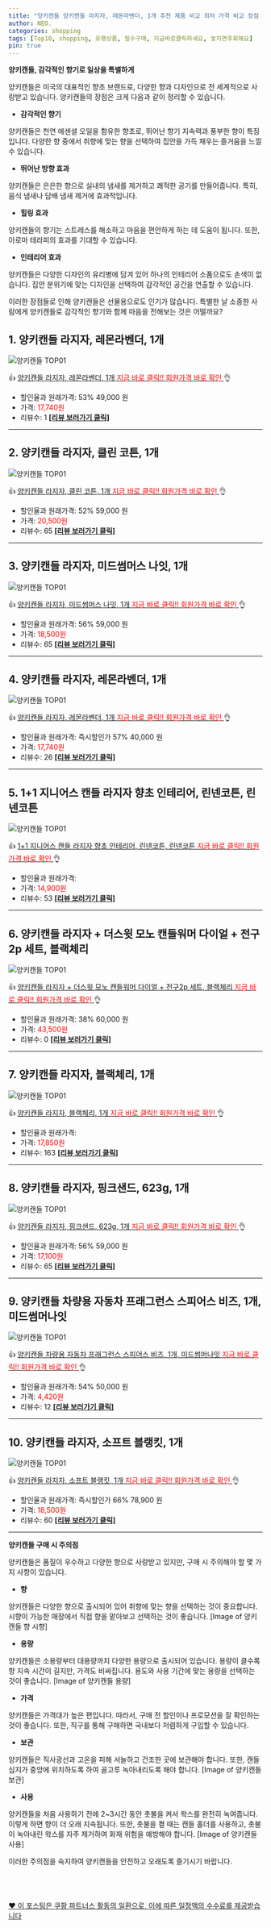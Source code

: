 ```yaml
---
title: "양키캔들 양키캔들 라지자, 레몬라벤더, 1개 추천 제품 비교 최저 가격 비교 장점 구매가이드"
author: NEO.
categories: shopping
tags: [Top10, shopping, 유행상품, 필수구매, 지금바로클릭하세요, 놓치면후회해요]
pin: true
---
```

**양키캔들, 감각적인 향기로 일상을 특별하게**

양키캔들은 미국의 대표적인 향초 브랜드로, 다양한 향과 디자인으로 전 세계적으로 사랑받고 있습니다. 양키캔들의 장점은 크게 다음과 같이 정리할 수 있습니다.

* **감각적인 향기**

양키캔들은 천연 에센셜 오일을 함유한 향초로, 뛰어난 향기 지속력과 풍부한 향이 특징입니다. 다양한 향 중에서 취향에 맞는 향을 선택하여 집안을 가득 채우는 즐거움을 느낄 수 있습니다.

* **뛰어난 방향 효과**

양키캔들은 은은한 향으로 실내의 냄새를 제거하고 쾌적한 공기를 만들어줍니다. 특히, 음식 냄새나 담배 냄새 제거에 효과적입니다.

* **힐링 효과**

양키캔들의 향기는 스트레스를 해소하고 마음을 편안하게 하는 데 도움이 됩니다. 또한, 아로마 테라피의 효과를 기대할 수 있습니다.

* **인테리어 효과**

양키캔들은 다양한 디자인의 유리병에 담겨 있어 하나의 인테리어 소품으로도 손색이 없습니다. 집안 분위기에 맞는 디자인을 선택하여 감각적인 공간을 연출할 수 있습니다.

이러한 장점들로 인해 양키캔들은 선물용으로도 인기가 많습니다. 특별한 날 소중한 사람에게 양키캔들로 감각적인 향기와 함께 마음을 전해보는 것은 어떨까요?

   

## 1. 양키캔들 라지자, 레몬라벤더, 1개

![양키캔들 TOP01](https://thumbnail10.coupangcdn.com/thumbnails/remote/490x490ex/image/vendor_inventory/565d/a8791df61b78970e267747945108a6f6d2d61f814a5e1b2218458831ffc9.jpg)


👍 [양키캔들 라지자, 레몬라벤더, 1개 <font color=red> 지금 바로 클릭!! 회원가격 바로 확인 </font> ](https://link.coupang.com/re/AFFSDP?lptag=AF3617701&subid=GithubCoopas&pageKey=1316129216&traceid=V0-153&itemId=20135170550&vendorItemId=79804807525) 👌 


- 할인율과 원래가격: 53%  49,000   원
- 가격: <span style='color:red'>17,740원</span>
- 리뷰수: 1  [**[리뷰 보러가기 클릭]**](https://link.coupang.com/re/AFFSDP?lptag=AF3617701&subid=GithubCoopas&pageKey=1316129216&traceid=V0-153&itemId=20135170550&vendorItemId=79804807525)

---


   

## 2. 양키캔들 라지자, 클린 코튼, 1개

![양키캔들 TOP01](https://thumbnail10.coupangcdn.com/thumbnails/remote/490x490ex/image/vendor_inventory/images/2018/02/14/16/8/8e5070d9-c3d4-4f2b-ab4c-5d8290b64692.jpg)


👍 [양키캔들 라지자, 클린 코튼, 1개 <font color=red> 지금 바로 클릭!! 회원가격 바로 확인 </font> ](https://link.coupang.com/re/AFFSDP?lptag=AF3617701&subid=GithubCoopas&pageKey=1316129216&traceid=V0-153&itemId=20135479011&vendorItemId=3537588154) 👌 


- 할인율과 원래가격: 52%  59,000   원
- 가격: <span style='color:red'>20,500원</span>
- 리뷰수: 65  [**[리뷰 보러가기 클릭]**](https://link.coupang.com/re/AFFSDP?lptag=AF3617701&subid=GithubCoopas&pageKey=1316129216&traceid=V0-153&itemId=20135479011&vendorItemId=3537588154)

---


   

## 3. 양키캔들 라지자, 미드썸머스 나잇, 1개

![양키캔들 TOP01](https://thumbnail8.coupangcdn.com/thumbnails/remote/490x490ex/image/retail/images/961730015683967-be7050da-ccab-473e-b06a-5f9b2d081eff.jpg)


👍 [양키캔들 라지자, 미드썸머스 나잇, 1개 <font color=red> 지금 바로 클릭!! 회원가격 바로 확인 </font> ](https://link.coupang.com/re/AFFSDP?lptag=AF3617701&subid=GithubCoopas&pageKey=1316129216&traceid=V0-153&itemId=20135243286&vendorItemId=73360582455) 👌 


- 할인율과 원래가격: 56%  59,000   원
- 가격: <span style='color:red'>18,500원</span>
- 리뷰수: 65  [**[리뷰 보러가기 클릭]**](https://link.coupang.com/re/AFFSDP?lptag=AF3617701&subid=GithubCoopas&pageKey=1316129216&traceid=V0-153&itemId=20135243286&vendorItemId=73360582455)

---


   

## 4. 양키캔들 라지자, 레몬라벤더, 1개

![양키캔들 TOP01](https://thumbnail10.coupangcdn.com/thumbnails/remote/490x490ex/image/vendor_inventory/565d/a8791df61b78970e267747945108a6f6d2d61f814a5e1b2218458831ffc9.jpg)


👍 [양키캔들 라지자, 레몬라벤더, 1개 <font color=red> 지금 바로 클릭!! 회원가격 바로 확인 </font> ](https://link.coupang.com/re/AFFSDP?lptag=AF3617701&subid=GithubCoopas&pageKey=1316129216&traceid=V0-153&itemId=20135170550&vendorItemId=79804807525) 👌 


- 할인율과 원래가격: 즉시할인가 57%  40,000   원
- 가격: <span style='color:red'>17,740원</span>
- 리뷰수: 26  [**[리뷰 보러가기 클릭]**](https://link.coupang.com/re/AFFSDP?lptag=AF3617701&subid=GithubCoopas&pageKey=1316129216&traceid=V0-153&itemId=20135170550&vendorItemId=79804807525)

---


   

## 5. 1+1 지니어스 캔들 라지자 향초 인테리어, 린넨코튼, 린넨코튼

![양키캔들 TOP01](https://thumbnail10.coupangcdn.com/thumbnails/remote/490x490ex/image/vendor_inventory/4845/c3200a1be08f7458f71832b1fa6a3b6efb3e93e89d795f7e8b51a1ab1edf.jpg)


👍 [1+1 지니어스 캔들 라지자 향초 인테리어, 린넨코튼, 린넨코튼 <font color=red> 지금 바로 클릭!! 회원가격 바로 확인 </font> ](https://link.coupang.com/re/AFFSDP?lptag=AF3617701&subid=GithubCoopas&pageKey=6400230737&traceid=V0-153&itemId=13681604228&vendorItemId=80933332493) 👌 


- 할인율과 원래가격: 
- 가격: <span style='color:red'>14,900원</span>
- 리뷰수: 53  [**[리뷰 보러가기 클릭]**](https://link.coupang.com/re/AFFSDP?lptag=AF3617701&subid=GithubCoopas&pageKey=6400230737&traceid=V0-153&itemId=13681604228&vendorItemId=80933332493)

---


   

## 6. 양키캔들 라지자 + 더스윗 모노 캔들워머 다이얼 + 전구2p 세트, 블랙체리

![양키캔들 TOP01](https://thumbnail6.coupangcdn.com/thumbnails/remote/490x490ex/image/retail/images/2020/06/18/19/6/4eb92f8f-81e8-4e66-abf4-56f0375f021e.jpg)


👍 [양키캔들 라지자 + 더스윗 모노 캔들워머 다이얼 + 전구2p 세트, 블랙체리 <font color=red> 지금 바로 클릭!! 회원가격 바로 확인 </font> ](https://link.coupang.com/re/AFFSDP?lptag=AF3617701&subid=GithubCoopas&pageKey=1736534442&traceid=V0-153&itemId=2955863133&vendorItemId=70944368307) 👌 


- 할인율과 원래가격: 38%  60,000   원
- 가격: <span style='color:red'>43,500원</span>
- 리뷰수: 0  [**[리뷰 보러가기 클릭]**](https://link.coupang.com/re/AFFSDP?lptag=AF3617701&subid=GithubCoopas&pageKey=1736534442&traceid=V0-153&itemId=2955863133&vendorItemId=70944368307)

---


   

## 7. 양키캔들 라지자, 블랙체리, 1개

![양키캔들 TOP01](https://thumbnail6.coupangcdn.com/thumbnails/remote/490x490ex/image/vendor_inventory/images/2018/02/14/16/0/0de61193-c993-4641-9887-28e1be4c81e3.jpg)


👍 [양키캔들 라지자, 블랙체리, 1개 <font color=red> 지금 바로 클릭!! 회원가격 바로 확인 </font> ](https://link.coupang.com/re/AFFSDP?lptag=AF3617701&subid=GithubCoopas&pageKey=1316129216&traceid=V0-153&itemId=20135292734&vendorItemId=3537588152) 👌 


- 할인율과 원래가격: 
- 가격: <span style='color:red'>17,850원</span>
- 리뷰수: 163  [**[리뷰 보러가기 클릭]**](https://link.coupang.com/re/AFFSDP?lptag=AF3617701&subid=GithubCoopas&pageKey=1316129216&traceid=V0-153&itemId=20135292734&vendorItemId=3537588152)

---


   

## 8. 양키캔들 라지자, 핑크샌드, 623g, 1개

![양키캔들 TOP01](https://thumbnail7.coupangcdn.com/thumbnails/remote/490x490ex/image/retail/images/961730640361113-f455050f-60b0-409a-8589-79df7ac0e932.jpg)


👍 [양키캔들 라지자, 핑크샌드, 623g, 1개 <font color=red> 지금 바로 클릭!! 회원가격 바로 확인 </font> ](https://link.coupang.com/re/AFFSDP?lptag=AF3617701&subid=GithubCoopas&pageKey=3406821&traceid=V0-153&itemId=20135506503&vendorItemId=73360602777) 👌 


- 할인율과 원래가격: 56%  59,000   원
- 가격: <span style='color:red'>17,100원</span>
- 리뷰수: 65  [**[리뷰 보러가기 클릭]**](https://link.coupang.com/re/AFFSDP?lptag=AF3617701&subid=GithubCoopas&pageKey=3406821&traceid=V0-153&itemId=20135506503&vendorItemId=73360602777)

---


   

## 9. 양키캔들 차량용 자동차 프래그런스 스피어스 비즈, 1개, 미드썸머나잇

![양키캔들 TOP01](https://thumbnail7.coupangcdn.com/thumbnails/remote/490x490ex/image/vendor_inventory/ae5e/53b3cce41299638aa17a60df14650cc384940527642197bb96ba0af16471.jpg)


👍 [양키캔들 차량용 자동차 프래그런스 스피어스 비즈, 1개, 미드썸머나잇 <font color=red> 지금 바로 클릭!! 회원가격 바로 확인 </font> ](https://link.coupang.com/re/AFFSDP?lptag=AF3617701&subid=GithubCoopas&pageKey=6840725849&traceid=V0-153&itemId=15984063225&vendorItemId=82890528285) 👌 


- 할인율과 원래가격: 54%  50,000   원
- 가격: <span style='color:red'>4,420원</span>
- 리뷰수: 12  [**[리뷰 보러가기 클릭]**](https://link.coupang.com/re/AFFSDP?lptag=AF3617701&subid=GithubCoopas&pageKey=6840725849&traceid=V0-153&itemId=15984063225&vendorItemId=82890528285)

---


   

## 10. 양키캔들 라지자, 소프트 블랭킷, 1개

![양키캔들 TOP01](https://thumbnail6.coupangcdn.com/thumbnails/remote/490x490ex/image/retail/images/961730247384059-5bec9ea6-2abd-41f1-b2f9-912d2cb46317.jpg)


👍 [양키캔들 라지자, 소프트 블랭킷, 1개 <font color=red> 지금 바로 클릭!! 회원가격 바로 확인 </font> ](https://link.coupang.com/re/AFFSDP?lptag=AF3617701&subid=GithubCoopas&pageKey=1316129216&traceid=V0-153&itemId=266620361&vendorItemId=73360589831) 👌 


- 할인율과 원래가격: 즉시할인가 66%  78,900   원
- 가격: <span style='color:red'>18,500원</span>
- 리뷰수: 60  [**[리뷰 보러가기 클릭]**](https://link.coupang.com/re/AFFSDP?lptag=AF3617701&subid=GithubCoopas&pageKey=1316129216&traceid=V0-153&itemId=266620361&vendorItemId=73360589831)

---
**양키캔들 구매 시 주의점**

양키캔들은 품질이 우수하고 다양한 향으로 사랑받고 있지만, 구매 시 주의해야 할 몇 가지 사항이 있습니다.

* **향**

양키캔들은 다양한 향으로 출시되어 있어 취향에 맞는 향을 선택하는 것이 중요합니다. 시향이 가능한 매장에서 직접 향을 맡아보고 선택하는 것이 좋습니다.
[Image of 양키캔들 향 시향]

* **용량**

양키캔들은 소용량부터 대용량까지 다양한 용량으로 출시되어 있습니다. 용량이 클수록 향 지속 시간이 길지만, 가격도 비싸집니다. 용도와 사용 기간에 맞는 용량을 선택하는 것이 좋습니다.
[Image of 양키캔들 용량]

* **가격**

양키캔들은 가격대가 높은 편입니다. 따라서, 구매 전 할인이나 프로모션을 잘 확인하는 것이 좋습니다. 또한, 직구를 통해 구매하면 국내보다 저렴하게 구입할 수 있습니다.

* **보관**

양키캔들은 직사광선과 고온을 피해 서늘하고 건조한 곳에 보관해야 합니다. 또한, 캔들 심지가 중앙에 위치하도록 하여 골고루 녹아내리도록 해야 합니다.
[Image of 양키캔들 보관]

* **사용**

양키캔들을 처음 사용하기 전에 2~3시간 동안 촛불을 켜서 왁스를 완전히 녹여줍니다. 이렇게 하면 향이 더 오래 지속됩니다. 또한, 촛불을 켤 때는 캔들 홀더를 사용하고, 촛불이 녹아내린 왁스를 자주 제거하여 화재 위험을 예방해야 합니다.
[Image of 양키캔들 사용]

이러한 주의점을 숙지하여 양키캔들을 안전하고 오래도록 즐기시기 바랍니다.<br><br><br><br><br> [ ❤  이 포스팅은 쿠팡 파트너스 활동의 일환으로, 이에 따른 일정액의 수수료를 제공받습니다](https://link.coupang.com/a/bcEFyh)